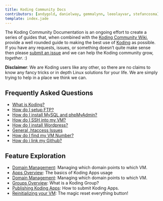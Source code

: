 ```yaml
---
title: Koding Community Docs
contributors: [andygold, danielway, gemmalynn, leeolayvar, stefancosma]
template: index.jade
---
```



The Koding Community Documentation is an ongoing effort to create a series
of guides that, when combined with the
[Koding Community Wiki](https://github.com/koding/docs/wiki),
provide a well rounded guide to making the best use of
[Koding](https://koding.com) as possible.
If you have any requests, issues, or something doesn’t quite make sense
then please
[submit an issue](https://github.com/koding/docs/issues/new)
and we can help the Koding community grow, *together*. :)


**Disclaimer**: We are Koding users like any other, so there are no claims to
know any fancy tricks or in depth Linux solutions for your life. We are
simply trying to help in a place we think we can.




## Frequently Asked Questions

- [What is Koding?](guides/koding-overview/)
- [How do I setup FTP?](guides/setting-up-ftp/)
- [How do I install MySQL and phpMyAdmin?](guides/installing-mysql-phpmyadmin/)
- [How do I SSH into my VM?](guides/ssh-into-your-vm/)
- [How do I install Wordpress?](guides/installing-wordpress/)
- [General .htaccess Issues](guides/general-htaccess/)
- [How do I find my VM Number?](guides/find-your-vm-number/)
- [How do i link my Github?](guides/linking-github/)



## Feature Exploration

- [Domain Management](guides/domain-management/): Managing which domain points to which VM.
- [Apps Overview](guides/apps-overview/): The basics of Koding Apps usage
- [Domain Management](guides/domain-management/): Managing which domain points to which VM.
- [Groups Overview](guides/groups-overview/): What is a Koding Group?
- [Publishing Koding Apps](guides/app-submission/): How to submit Koding Apps.
- [Reinitializing your VM](guides/reinitializing-your-vm/): The magic reset everything button!

